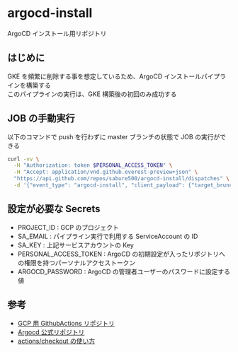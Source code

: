# argocd-install

ArgoCD インストール用リポジトリ

## はじめに

GKE を頻繁に削除する事を想定しているため、ArgoCD インストールパイプラインを構築する  
このパイプラインの実行は、GKE 構築後の初回のみ成功する

## JOB の手動実行

以下のコマンドで push を行わずに master ブランチの状態で JOB の実行ができる

```bash
curl -vv \
  -H "Authorization: token $PERSONAL_ACCESS_TOKEN" \
  -H "Accept: application/vnd.github.everest-preview+json" \
  "https://api.github.com/repos/sabure500/argocd-install/dispatches" \
  -d '{"event_type": "argocd-install", "client_payload": {"target_brunch": "master"}}'
```

## 設定が必要な Secrets

- PROJECT_ID : GCP のプロジェクト
- SA_EMAIL : パイプライン実行で利用する ServiceAccount の ID
- SA_KEY : 上記サービスアカウントの Key
- PERSONAL_ACCESS_TOKEN : ArgoCD の初期設定が入ったリポジトリへの権限を持つパーソナルアクセストークン
- ARGOCD_PASSWORD : ArgoCD の管理者ユーザーのパスワードに設定する値

## 参考

- [GCP 用 GithubActions リポジトリ](https://github.com/GoogleCloudPlatform/github-actions/blob/master/setup-gcloud/README.md)
- [Argocd 公式リポジトリ](https://github.com/argoproj/argo-cd)
- [actions/checkout の使い方](https://github.com/actions/checkout)
